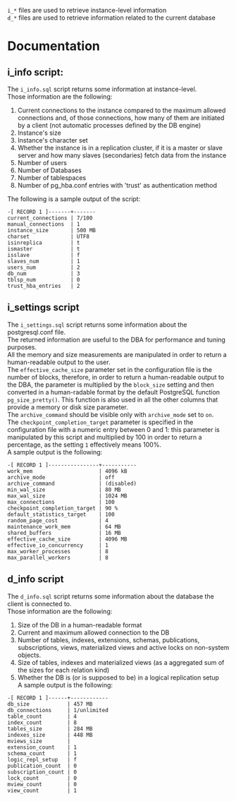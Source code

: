 `i_*` files are used to retrieve instance-level information  
`d_*` files are used to retrieve information related to the current database

# Documentation

## i_info script:

The `i_info.sql` script returns some information at instance-level.  
Those information are the following:  
1. Current connections to the instance compared to the maximum allowed connections and, of those connections, how many of them are initiated by a client (not automatic processes defined by the DB engine)
2. Instance's size
3. Instance's character set
4. Whether the instance is in a replication cluster, if it is a master or slave server and how many slaves (secondaries) fetch data from the instance
5. Number of users
6. Number of Databases
7. Number of tablespaces
8. Number of pg_hba.conf entries with 'trust' as authentication method

The following is a sample output of the script:
~~~~ 
-[ RECORD 1 ]-------+-------
current_connections | 7/100
manual_connections  | 1
instance_size       | 500 MB
charset             | UTF8
isinreplica         | t
ismaster            | t
isslave             | f
slaves_num          | 1
users_num           | 2
db_num              | 3
tblsp_num           | 0
trust_hba_entries   | 2
~~~~

## i_settings script

The `i_settings.sql` script returns some information about the postgresql.conf file.  
The returned information are useful to the DBA for performance and tuning purposes.  
All the memory and size measurements are manipulated in order to return a human-readable
output to the user.  
The `effective_cache_size` parameter set in the configuration file is the number of blocks,
therefore, in order to return a human-readable output to the DBA, the parameter is multiplied
by the `block_size` setting and then converted in a human-radable format by the default
PostgreSQL function `pg_size_pretty()`. This function is also used in all the other columns
that provide a memory or disk size parameter.  
The `archive_command` should be visible only with `archive_mode` set to `on`.  
The `checkpoint_completion_target` parameter is specified in the configuration file
with a numeric entry between 0 and 1: this parameter is manipulated by this script and
multiplied by 100 in order to return a percentage, as the setting `1` effectively means 100%.  
A sample output is the following:  
~~~~
-[ RECORD 1 ]----------------+-----------
work_mem                     | 4096 kB
archive_mode                 | off
archive_command              | (disabled)
min_wal_size                 | 80 MB
max_wal_size                 | 1024 MB
max_connections              | 100
checkpoint_completion_target | 90 %
default_statistics_target    | 100
random_page_cost             | 4
maintenance_work_mem         | 64 MB
shared_buffers               | 16 MB
effective_cache_size         | 4096 MB
effective_io_concurrency     | 1
max_worker_processes         | 8
max_parallel_workers         | 8
~~~~

## d_info script

The `d_info.sql` script returns some information about the database the client is connected to.  
Those information are the following:  
1. Size of the DB in a human-readable format
2. Current and maximum allowed connection to the DB
3. Number of tables, indexes, extensions, schemas, publications, subscriptions, views, materialized views and active locks on non-system objects.
4. Size of tables, indexes and materialized views (as a aggregated sum of the sizes for each relation kind)
5. Whether the DB is (or is supposed to be) in a logical replication setup  
A sample output is the following:  
~~~~
-[ RECORD 1 ]------+------------
db_size            | 457 MB
db_connections     | 1/unlimited
table_count        | 4
index_count        | 8
tables_size        | 284 MB
indexes_size       | 448 MB
mviews_size        |
extension_count    | 1
schema_count       | 1
logic_repl_setup   | f
publication_count  | 0
subscription_count | 0
lock_count         | 0
mview_count        | 0
view_count         | 1
~~~~